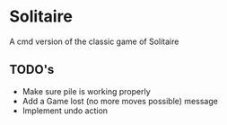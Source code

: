 # Solitaire
A cmd version of the classic game of Solitaire

## TODO's
* Make sure pile is working properly
* Add a Game lost (no more moves possible) message
* Implement undo action

